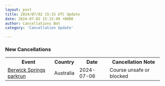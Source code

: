 ```yaml
---
layout: post
title: 2024/07/02 15:15 UTC Update
date: 2024-07-02 15:15:49 +0000
author: Cancellations Bot
category: 'Cancellation Update'

---
```


<h3>New Cancellations</h3>
<div class='hscrollable'>
<table style='width: 100%'>
    <tr>
        <th>Event</th>
        <th>Country</th>
        <th>Date</th>
        <th>Cancellation Note</th>
    </tr>
    <tr>
        <td><a href="https://www.parkrun.com.au/berwicksprings">Berwick Springs parkrun</a></td>
        <td>Australia</td>
        <td>2024-07-06</td>
        <td>Course unsafe or blocked</td>
    </tr>
</table>
</div>
